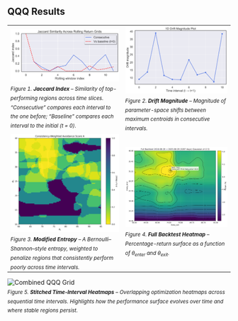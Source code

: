 ## QQQ Results

|  |  |
|-------------|--------------|
| ![Jaccard](../master_figures/Strat_SMA200_QQQ_jaccard_figure.png)<br/><sub>*Figure 1. **Jaccard Index** – Similarity of top-performing regions across time slices. “Consecutive” compares each interval to the one before; “Baseline” compares each interval to the initial (t = 0).* </sub> | ![Drift](../master_figures/Strat_SMA200_QQQ_drift_magnitude_figure.png)<br/><sub>*Figure 2. **Drift Magnitude** – Magnitude of parameter-space shifts between maximum centroids in consecutive intervals.*</sub> |
| ![Entropy](../master_figures/Strat_SMA200_QQQ_modifed_entropy_figure.png)<br/><sub>*Figure 3. **Modified Entropy** – A Bernoulli–Shannon–style entropy, weighted to penalize regions that consistently perform poorly across time intervals.*</sub> | ![Heatmap](../master_figures/Strat_SMA200_QQQ_full_backtest_heatmap_figure.png)<br/><sub>*Figure 4. **Full Backtest Heatmap** – Percentage-return surface as a function of $\theta_{\text{enter}}$ and $\theta_{\text{exit}}$.*</sub> |

![Combined QQQ Grid](../master_figures/combined_3x4_grid_QQQ.png)  
<sub>*Figure 5. **Stitched Time-Interval Heatmaps** – Overlapping optimization heatmaps across sequential time intervals. Highlights how the performance surface evolves over time and where stable regions persist.*</sub>
